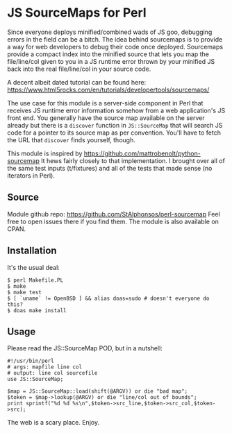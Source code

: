 # JS SourceMaps for Perl

Since everyone deploys minified/combined wads of JS goo, debugging
errors in the field can be a bitch.  The idea behind sourcemaps is to
provide a way for web developers to debug their code once deployed.
Sourcemaps provide a compact index into the minified source that lets
you map the file/line/col given to you in a JS runtime error thrown by
your minified JS back into the real file/line/col in your source code.

A decent albeit dated tutorial can be found here:
    https://www.html5rocks.com/en/tutorials/developertools/sourcemaps/

The use case for this module is a server-side component in Perl that
receives JS runtime error information somehow from a web application's
JS front end.  You generally have the source map available on the
server already but there is a `discover` function in `JS::SourceMap`
that will search JS code for a pointer to its source map as per
convention.  You'll have to fetch the URL that `discover` finds
yourself, though.

This module is inspired by https://github.com/mattrobenolt/python-sourcemap
It hews fairly closely to that implementation.  I brought over all of
the same test inputs (t/fixtures) and all of the tests that
made sense (no iterators in Perl).

## Source

Module github repo: https://github.com/StAlphonsos/perl-sourcemap
Feel free to open issues there if you find them.  The module is also
available on CPAN.

## Installation

It's the usual deal:

    $ perl Makefile.PL
    $ make
    $ make test
    $ [ `uname` != OpenBSD ] && alias doas=sudo # doesn't everyone do this?
    $ doas make install

## Usage

Please read the JS::SourceMap POD, but in a nutshell:

    #!/usr/bin/perl
    # args: mapfile line col
    # output: line col sourcefile
    use JS::SourceMap;

    $map = JS::SourceMap::load(shift(@ARGV)) or die "bad map";
    $token = $map->lookup(@ARGV) or die "line/col out of bounds";
    print sprintf("%d %d %s\n",$token->src_line,$token->src_col,$token->src);

The web is a scary place.  Enjoy.
